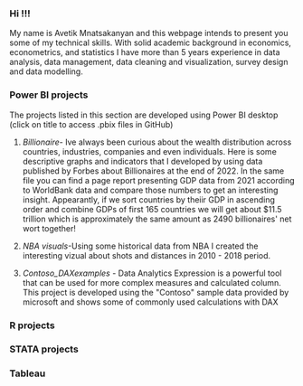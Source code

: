 ### Hi !!! 
My name is Avetik Mnatsakanyan and this webpage intends to present you some of my technical skills. With solid academic background in economics, econometrics, and statistics I have more than 5 years experience in data analysis, data management, data cleaning and visualization, survey design and data modelling.  

### Power BI projects 
The projects listed in this section are developed using Power BI desktop (click on title to access .pbix files in GitHub) 

1. *Billionaire*- Ive always been curious about the wealth distribution across countries, industries, companies and even individuals. Here is some descriptive graphs and indicators that I developed by using data published by Forbes about Billionaires at the end of 2022. In the same file you can find a page report presenting GDP data from 2021 according to WorldBank data and compare those numbers to get an interesting insight. Appearantly, if we sort countries by theiir GDP in ascending order and combine GDPs of first 165 countries we will get about $11.5 trillion which is approximately the same amount as 2490 billionaires' net wort together! 

2. *NBA visuals*-Using some historical data from NBA I created the interesting vizual about shots and distances in 2010 - 2018 period.

3. *Contoso_DAXexamples* - Data Analytics Expression is a powerful tool that can be used for more complex measures and calculated column. This project is developed using the "Contoso" sample data provided by microsoft and shows some of commonly used calculations with DAX


### R projects


### STATA projects


### Tableau
